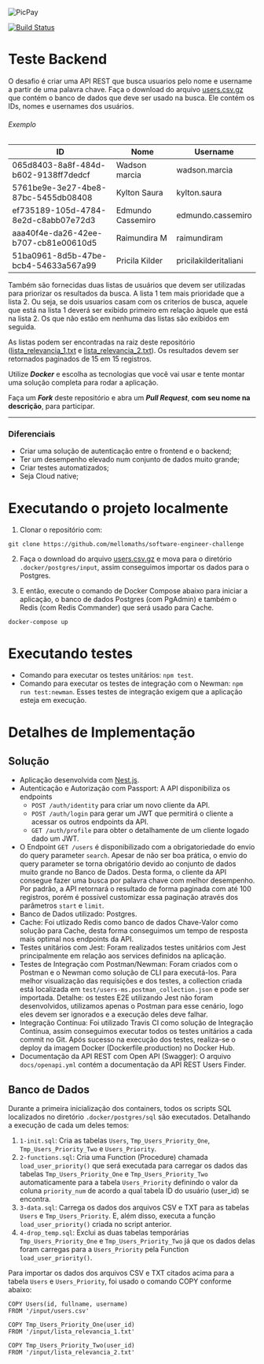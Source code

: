 ![PicPay](https://user-images.githubusercontent.com/1765696/26998603-711fcf30-4d5c-11e7-9281-0d9eb20337ad.png)

[![Build Status](https://www.travis-ci.com/mellomaths/software-engineer-challenge.svg?branch=main)](https://www.travis-ci.com/mellomaths/software-engineer-challenge)

# Teste Backend

O desafio é criar uma API REST que busca usuarios pelo nome e username a partir de uma palavra chave. Faça o download do arquivo [users.csv.gz](https://s3.amazonaws.com/careers-picpay/users.csv.gz) que contém o banco de dados que deve ser usado na busca. Ele contém os IDs, nomes e usernames dos usuários.

###### Exemplo
| ID                                   | Nome              | Username             |
|--------------------------------------|-------------------|----------------------|
| 065d8403-8a8f-484d-b602-9138ff7dedcf | Wadson marcia     | wadson.marcia        |
| 5761be9e-3e27-4be8-87bc-5455db08408  | Kylton Saura      | kylton.saura         |
| ef735189-105d-4784-8e2d-c8abb07e72d3 | Edmundo Cassemiro | edmundo.cassemiro    |
| aaa40f4e-da26-42ee-b707-cb81e00610d5 | Raimundira M      | raimundiram          |
| 51ba0961-8d5b-47be-bcb4-54633a567a99 | Pricila Kilder    | pricilakilderitaliani|



Também são fornecidas duas listas de usuários que devem ser utilizadas para priorizar os resultados da busca. A lista 1 tem mais prioridade que a lista 2. Ou seja, se dois usuarios casam com os criterios de busca, aquele que está na lista 1 deverá ser exibido primeiro em relação àquele que está na lista 2. Os que não estão em nenhuma das listas são exibidos em seguida.

As listas podem ser encontradas na raiz deste repositório ([lista_relevancia_1.txt](lista_relevancia_1.txt) e [lista_relevancia_2.txt](lista_relevancia_2.txt)).
Os resultados devem ser retornados paginados de 15 em 15 registros.

Utilize ***Docker*** e escolha as tecnologias que você vai usar e tente montar uma solução completa para rodar a aplicação.

Faça um ***Fork*** deste repositório e abra um ***Pull Request***, **com seu nome na descrição**, para participar. 

-----

### Diferenciais

- Criar uma solução de autenticação entre o frontend e o backend;
- Ter um desempenho elevado num conjunto de dados muito grande;
- Criar testes automatizados;
- Seja Cloud native;

# Executando o projeto localmente

1. Clonar o repositório com:
```
git clone https://github.com/mellomaths/software-engineer-challenge
```

2. Faça o download do arquivo [users.csv.gz](https://s3.amazonaws.com/careers-picpay/users.csv.gz) e mova para o diretório `.docker/postgres/input`, assim conseguimos importar os dados para o Postgres.

3. E então, execute o comando de Docker Compose abaixo para iniciar a aplicação, o banco de dados Postgres (com PgAdmin) e também o Redis (com Redis Commander) que será usado para Cache.
```
docker-compose up
```

# Executando testes

- Comando para executar os testes unitários: `npm test`.
- Comando para executar os testes de integração com o Newman: `npm run test:newman`. Esses testes de integração exigem que a aplicação esteja em execução.

# Detalhes de Implementação

## Solução

- Aplicação desenvolvida com [Nest.js](https://nestjs.com/).
- Autenticação e Autorização com Passport: A API disponibiliza os endpoints 
  - `POST /auth/identity` para criar um novo cliente da API.
  - `POST /auth/login` para gerar um JWT que permitirá o cliente a acessar os outros endpoints da API.
  - `GET /auth/profile` para obter o detalhamente de um cliente logado dado um JWT.
- O Endpoint `GET /users` é disponibilizado com a obrigatoriedade do envio do query parameter `search`. Apesar de não ser boa prática, o envio do query parameter se torna obrigatório devido ao conjunto de dados muito grande no Banco de Dados. Desta forma, o cliente da API consegue fazer uma busca por palavra chave com melhor desempenho. Por padrão, a API retornará o resultado de forma paginada com até 100 registros, porém é possível customizar essa paginação através dos parâmetros `start` e `limit`.
- Banco de Dados utilizado: Postgres.
- Cache: Foi utlizado Redis como banco de dados Chave-Valor como solução para Cache, desta forma conseguimos um tempo de resposta mais optimal nos endpoints da API.
- Testes unitários com Jest: Foram realizados testes unitários com Jest principalmente em relação aos services definidos na aplicação.
- Testes de Integração com Postman/Newman: Foram criados com o Postman e o Newman como solução de CLI para executá-los. Para melhor visualização das requisições e dos testes, a collection criada está localizada em `test/users-ms.postman_collection.json` e pode ser importada. Detalhe: os testes E2E utilizando Jest não foram desenvolvidos, utilizamos apenas o Postman para esse cenário, logo eles devem ser ignorados e a execução deles deve falhar.
- Integração Contínua: Foi utilizado Travis CI como solução de Integração Contínua, assim conseguimos executar todos os testes unitários a cada commit no Git. Após sucesso na execução dos testes, realiza-se o deploy da imagem Docker (Dockerfile.production) no Docker Hub.
- Documentação da API REST com Open API (Swagger): O arquivo `docs/openapi.yml` contém a documentação da API REST Users Finder.

## Banco de Dados

Durante a primeira inicialização dos containers, todos os scripts SQL localizados no diretório `.docker/postgres/sql` são executados. Detalhando a execução de cada um deles temos:
1. `1-init.sql`: Cria as tabelas `Users`, `Tmp_Users_Priority_One`, `Tmp_Users_Priority_Two` e `Users_Priority`.
2. `2-functions.sql`: Cria uma Function (Procedure) chamada `load_user_priority()` que será executada para carregar os dados das tabelas `Tmp_Users_Priority_One` e `Tmp_Users_Priority_Two` automaticamente para a tabela `Users_Priority` definindo o valor da coluna `priority_num` de acordo a qual tabela ID do usuário (user_id) se encontra.
3. `3-data.sql`: Carrega os dados dos arquivos CSV e TXT para as tabelas `Users` e `Tmp_Users_Priority`. E, além disso, executa a função `load_user_priority()` criada no script anterior.
4. `4-drop_temp.sql`: Exclui as duas tabelas temporárias `Tmp_Users_Priority_One` e `Tmp_Users_Priority_Two` já que os dados delas foram carregas para a `Users_Priority` pela Function `load_user_priority()`.

Para importar os dados dos arquivos CSV e TXT citados acima para a tabela `Users` e `Users_Priority`, foi usado o comando COPY conforme abaixo:
```
COPY Users(id, fullname, username)
FROM '/input/users.csv'
```

```
COPY Tmp_Users_Priority_One(user_id)
FROM '/input/lista_relevancia_1.txt'
```

```
COPY Tmp_Users_Priority_Two(user_id)
FROM '/input/lista_relevancia_2.txt'
```

